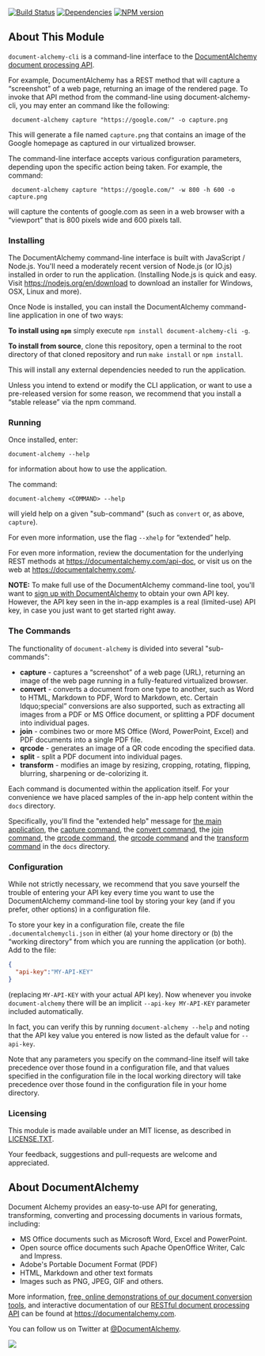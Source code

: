 [![Build Status](https://travis-ci.org/documentalchemy/document-alchemy-cli.svg?branch=master)](https://travis-ci.org/documentalchemy/document-alchemy-cli) [![Dependencies](https://david-dm.org/documentalchemy/document-alchemy-cli.svg)](https://npmjs.org/package/document-alchemy-cli) [![NPM version](https://badge.fury.io/js/document-alchemy-cli.svg)](https://badge.fury.io/js/document-alchemy-cli)

## About This Module

`document-alchemy-cli` is a command-line interface to the [DocumentAlchemy document processing API](https://documentalchemy.com/api-doc).

For example, DocumentAlchemy has a REST method that will capture a &ldquo;screenshot&rdquo; of a web page, returning an image of the rendered page. To invoke that API method from the command-line using document-alchemy-cli, you may enter an command like the following:

     document-alchemy capture "https://google.com/" -o capture.png

This will generate a file named `capture.png` that contains an image of the Google homepage as captured in our virtualized browser.

The command-line interface accepts various configuration parameters, depending upon the specific action being taken.  For example, the command:


     document-alchemy capture "https://google.com/" -w 800 -h 600 -o capture.png

will capture the contents of google.com as seen in a web browser with a &ldquo;viewport&rdquo; that is 800 pixels wide and 600 pixels tall.


### Installing

The DocumentAlchemy command-line interface is built with JavaScript / Node.js.  You'll need a moderately recent version of Node.js (or IO.js) installed in order to run the application.  (Installing Node.js is quick and easy. Visit <https://nodejs.org/en/download> to download an installer for Windows, OSX, Linux and more).

Once Node is installed, you can install the DocumentAlchemy command-line application in one of two ways:

**To install using `npm`** simply execute `npm install document-alchemy-cli -g`.

**To install from source**, clone this repository, open a terminal to the root directory of that cloned repository and run `make install` or `npm install`.

This will install any external dependencies needed to run the application.

Unless you intend to extend or modify the CLI application, or want to use a pre-released version for some reason, we recommend that you install a &ldquo;stable release&rdquo; via the npm command.

### Running

Once installed, enter:

    document-alchemy --help

for information about how to use the application.

The command:

    document-alchemy <COMMAND> --help

will yield help on a given "sub-command" (such as `convert` or, as above, `capture`).

For even more information, use the flag `--xhelp` for &ldquo;extended&rdquo; help.

For even more information, review the documentation for the underlying REST methods at <https://documentalchemy.com/api-doc>, or visit us on the web at <https://documentalchemy.com/>.

**NOTE:** To make full use of the DocumentAlchemy command-line tool, you'll want to [sign up with DocumentAlchemy](https://documentalchemy.com/pricing?c=clid) to obtain your own API key.  However, the API key seen in the in-app examples is a real (limited-use) API key, in case you just want to get started right away.

### The Commands

The functionality of `document-alchemy` is divided into several "sub-commands":

 * **capture** - captures a &ldquo;screenshot&rdquo; of a web page (URL), returning an image of the web page running in a fully-featured virtualized browser.
 * **convert** - converts a document from one type to another, such as Word to HTML, Markdown to PDF, Word to Markdown, etc. Certain ldquo;special&rdquo; conversions are also supported, such as extracting all images from a PDF or MS Office document, or splitting a PDF document into individual pages.
 * **join** - combines two or more MS Office (Word, PowerPoint, Excel) and PDF documents into a single PDF file.
 * **qrcode** - generates an image of a QR code encoding the specified data.
 * **split** - split a PDF document into individual pages.
 * **transform** - modifies an image by resizing, cropping, rotating, flipping, blurring, sharpening or de-colorizing it.

Each command is documented within the application itself. For your convenience we have placed samples of the in-app help content within the `docs` directory.

Specifically, you'll find the "extended help" message for [the main application](https://github.com/DocumentAlchemy/document-alchemy-cli/blob/master/docs/xhelp-main.md#extended-help-for-the-documentalchemy-cli), the [capture command](https://github.com/DocumentAlchemy/document-alchemy-cli/blob/master/docs/xhelp-capture.md#extended-help-for-the-capture-command), the [convert command](https://github.com/DocumentAlchemy/document-alchemy-cli/blob/master/docs/xhelp-convert.md#extended-help-for-the-convert-command),  the [join command](https://github.com/DocumentAlchemy/document-alchemy-cli/blob/master/docs/xhelp-join.md#extended-help-for-the-join-command), the [qrcode command](https://github.com/DocumentAlchemy/document-alchemy-cli/blob/master/docs/xhelp-qrcode.md#extended-help-for-the-qrcode-command), the [qrcode command](https://github.com/DocumentAlchemy/document-alchemy-cli/blob/master/docs/xhelp-split.md#extended-help-for-the-split-command) and the [transform command](https://github.com/DocumentAlchemy/document-alchemy-cli/blob/master/docs/xhelp-transform.md#extended-help-for-the-transform-command) in the `docs` directory.


### Configuration

While not strictly necessary, we recommend that you save yourself the trouble of entering your API key every time you want to use the  DocumentAlchemy command-line tool by storing your key (and if you prefer, other options) in a configuration file.

To store your key in a configuration file, create the file `.documentalchemycli.json` in either (a) your home directory or (b) the &ldquo;working directory&rdquo; from which you are running the application (or both). Add to the file:

```json
{
  "api-key":"MY-API-KEY"
}
```

(replacing `MY-API-KEY` with your actual API key).  Now whenever you invoke `document-alchemy` there will be an implicit `--api-key MY-API-KEY` parameter included automatically.

In fact, you can verify this by running `document-alchemy --help` and noting that the API key value you entered is now listed as the default value for `--api-key`.

Note that any parameters you specify on the command-line itself will take precedence over those found in a configuration file, and that values specified in the configuration file in the local working directory will take precedence over those found in the configuration file in your home directory.


### Licensing

This module is made available under an MIT license, as described in [LICENSE.TXT](https://github.com/DocumentAlchemy/document-alchemy-cli/blob/master/LICENSE.TXT).

Your feedback, suggestions and pull-requests are welcome and appreciated.

## About DocumentAlchemy

Document Alchemy provides an easy-to-use API for generating, transforming, converting and processing documents in various formats, including:

 * MS Office documents such as Microsoft Word, Excel and PowerPoint.
 * Open source office documents such Apache OpenOffice Writer, Calc and Impress.
 * Adobe's Portable Document Format (PDF)
 * HTML, Markdown and other text formats
 * Images such as PNG, JPEG, GIF and others.

More information, [free, online demonstrations of our document conversion tools](https://documentalchemy.com/demo), and interactive documentation of our [RESTful document processing API](https://documentalchemy.com/api-doc) can be found at <https://documentalchemy.com>.

You can follow us on Twitter at [@DocumentAlchemy](http://twitter.com/DocumentAlchemy).

![](https://documentalchemy.com/images/beakers-61x64.png)
